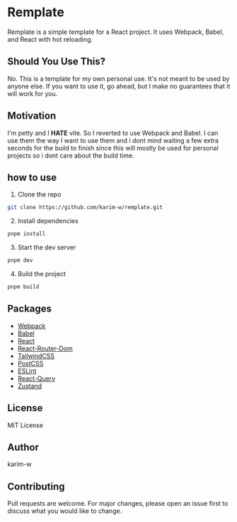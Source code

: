 # Remplate

Remplate is a simple template for a React project. It uses Webpack, Babel, and React with hot reloading.

## Should You Use This?

No. This is a template for my own personal use. It's not meant to be used by anyone else.
If you want to use it, go ahead, but I make no guarantees that it will work for you.

## Motivation

I'm petty and I **HATE** vite. So I reverted to use Webpack and Babel. I can use them the way I want to use them and i dont mind
waiting a few extra seconds for the build to finish since this will mostly be used for personal projects so i dont care about the build time.

## how to use

1. Clone the repo

```bash
git clone https://github.com/karim-w/remplate.git
```

2. Install dependencies

```bash
pnpm install
```

3. Start the dev server

```bash
pnpm dev
```

4. Build the project

```bash
pnpm build
```

## Packages

- [Webpack](https://webpack.js.org/)
- [Babel](https://babeljs.io/)
- [React](https://reactjs.org/)
- [React-Router-Dom](https://reactrouter.com/en/main)
- [TailwindCSS](https://tailwindcss.com/)
- [PostCSS](https://postcss.org/)
- [ESLint](https://eslint.org/)
- [React-Query](https://react-query.tanstack.com/)
- [Zustand](https://zustand-demo.pmnd.rs/)

## License

MIT License

## Author

karim-w

## Contributing

Pull requests are welcome. For major changes, please open an issue first to discuss what you would like to change.
